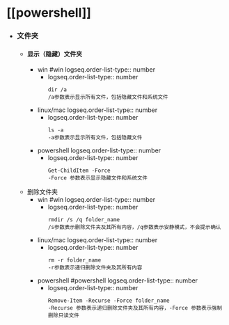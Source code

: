 # [[powershell]]
- ### 文件夹
	- #### 显示（隐藏）文件夹
		- win #win
		  logseq.order-list-type:: number
			- logseq.order-list-type:: number
			  ```
			  dir /a 
			  /a参数表示显示所有文件，包括隐藏文件和系统文件
			  ```
		- linux/mac
		  logseq.order-list-type:: number
			- logseq.order-list-type:: number
			  ```
			  ls -a    
			  -a参数表示显示所有文件，包括隐藏文件
			  ```
		- powershell
		  logseq.order-list-type:: number
			- logseq.order-list-type:: number
			  ```
			  Get-ChildItem -Force   
			  -Force 参数表示显示隐藏文件和系统文件
			  ```
	- 删除文件夹
		- win #win
		  logseq.order-list-type:: number
			- logseq.order-list-type:: number
			  ```
			  rmdir /s /q folder_name   
			  /s参数表示删除文件夹及其所有内容，/q参数表示安静模式，不会提示确认
			  ```
		- linux/mac
		  logseq.order-list-type:: number
			- logseq.order-list-type:: number
			  ```
			  rm -r folder_name 
			  -r参数表示递归删除文件夹及其所有内容
			  ```
		- powershell #powershell
		  logseq.order-list-type:: number
			- logseq.order-list-type:: number
			  ```
			  Remove-Item -Recurse -Force folder_name   
			  -Recurse 参数表示递归删除文件夹及其所有内容，-Force 参数表示强制删除只读文件
			  ```